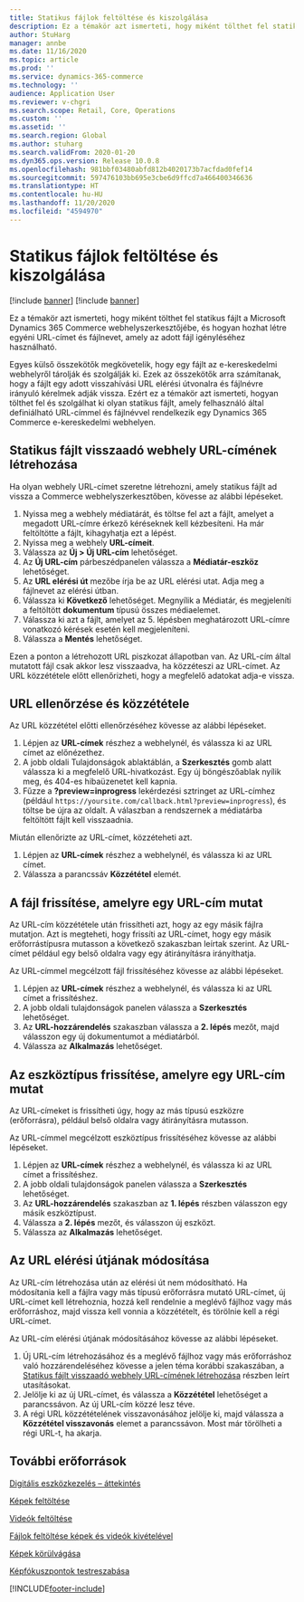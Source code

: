 ```yaml
---
title: Statikus fájlok feltöltése és kiszolgálása
description: Ez a témakör azt ismerteti, hogy miként tölthet fel statikus fájlt a Microsoft Dynamics 365 Commerce webhelyszerkesztőjébe, és hogyan hozhat létre egyéni URL-címet és fájlnevet, amely az adott fájl igényléséhez használható.
author: StuHarg
manager: annbe
ms.date: 11/16/2020
ms.topic: article
ms.prod: ''
ms.service: dynamics-365-commerce
ms.technology: ''
audience: Application User
ms.reviewer: v-chgri
ms.search.scope: Retail, Core, Operations
ms.custom: ''
ms.assetid: ''
ms.search.region: Global
ms.author: stuharg
ms.search.validFrom: 2020-01-20
ms.dyn365.ops.version: Release 10.0.8
ms.openlocfilehash: 981bbf03480abfd812b4020173b7acfdad0fef14
ms.sourcegitcommit: 597476103bb695e3cbe6d9ffcd7a466400346636
ms.translationtype: HT
ms.contentlocale: hu-HU
ms.lasthandoff: 11/20/2020
ms.locfileid: "4594970"
---
```

# <a name="upload-and-serve-static-files"></a>Statikus fájlok feltöltése és kiszolgálása

[!include [banner](../includes/banner.md)]
[!include [banner](includes/preview-banner.md)]

Ez a témakör azt ismerteti, hogy miként tölthet fel statikus fájlt a Microsoft Dynamics 365 Commerce webhelyszerkesztőjébe, és hogyan hozhat létre egyéni URL-címet és fájlnevet, amely az adott fájl igényléséhez használható.

Egyes külső összekötők megkövetelik, hogy egy fájlt az e-kereskedelmi webhelyről tárolják és szolgálják ki. Ezek az összekötők arra számítanak, hogy a fájlt egy adott visszahívási URL elérési útvonalra és fájlnévre irányuló kérelmek adják vissza. Ezért ez a témakör azt ismerteti, hogyan tölthet fel és szolgálhat ki olyan statikus fájlt, amely felhasználó által definiálható URL-címmel és fájlnévvel rendelkezik egy Dynamics 365 Commerce e-kereskedelmi webhelyen.

## <a name="create-a-site-url-that-returns-a-static-file"></a>Statikus fájlt visszaadó webhely URL-címének létrehozása

Ha olyan webhely URL-címet szeretne létrehozni, amely statikus fájlt ad vissza a Commerce webhelyszerkesztőben, kövesse az alábbi lépéseket.

1. Nyissa meg a webhely médiatárát, és töltse fel azt a fájlt, amelyet a megadott URL-címre érkező kéréseknek kell kézbesíteni. Ha már feltöltötte a fájlt, kihagyhatja ezt a lépést.
1. Nyissa meg a webhely **URL-címeit**.
1. Válassza az **Új \> Új URL-cím** lehetőséget.
1. Az **Új URL-cím** párbeszédpanelen válassza a **Médiatár-eszköz** lehetőséget.
1. Az **URL elérési út** mezőbe írja be az URL elérési utat. Adja meg a fájlnevet az elérési útban.
1. Válassza ki **Következő** lehetőséget. Megnyílik a Médiatár, és megjeleníti a feltöltött **dokumentum** típusú összes médiaelemet.
1. Válassza ki azt a fájlt, amelyet az 5. lépésben meghatározott URL-címre vonatkozó kérések esetén kell megjeleníteni.
1. Válassza a **Mentés** lehetőséget.

Ezen a ponton a létrehozott URL piszkozat állapotban van. Az URL-cím által mutatott fájl csak akkor lesz visszaadva, ha közzéteszi az URL-címet. Az URL közzététele előtt ellenőrizheti, hogy a megfelelő adatokat adja-e vissza.

## <a name="validate-and-publish-a-url"></a>URL ellenőrzése és közzététele

Az URL közzététel előtti ellenőrzéséhez kövesse az alábbi lépéseket.

1. Lépjen az **URL-címek** részhez a webhelynél, és válassza ki az URL címet az előnézethez.
2. A jobb oldali Tulajdonságok ablaktáblán, a **Szerkesztés** gomb alatt válassza ki a megfelelő URL-hivatkozást. Egy új böngészőablak nyílik meg, és 404-es hibaüzenetet kell kapnia.
3. Fűzze a **?preview=inprogress** lekérdezési sztringet az URL-címhez (például `https://yoursite.com/callback.html?preview=inprogress`), és töltse be újra az oldalt. A válaszban a rendszernek a médiatárba feltöltött fájlt kell visszaadnia.

Miután ellenőrizte az URL-címet, közzéteheti azt.

1. Lépjen az **URL-címek** részhez a webhelynél, és válassza ki az URL címet.
2. Válassza a parancssáv **Közzététel** elemét.

## <a name="update-the-file-that-a-url-points-to"></a>A fájl frissítése, amelyre egy URL-cím mutat

Az URL-cím közzététele után frissítheti azt, hogy az egy másik fájlra mutatjon. Azt is megteheti, hogy frissíti az URL-címet, hogy egy másik erőforrástípusra mutasson a következő szakaszban leírtak szerint. Az URL-címet például egy belső oldalra vagy egy átirányításra irányíthatja.

Az URL-címmel megcélzott fájl frissítéséhez kövesse az alábbi lépéseket.

1. Lépjen az **URL-címek** részhez a webhelynél, és válassza ki az URL címet a frissítéshez.
1. A jobb oldali tulajdonságok panelen válassza a **Szerkesztés** lehetőséget.
1. Az **URL-hozzárendelés** szakaszban válassza a **2. lépés** mezőt, majd válasszon egy új dokumentumot a médiatárból.
1. Válassza az **Alkalmazás** lehetőséget.

## <a name="update-the-asset-type-that-a-url-points-to"></a>Az eszköztípus frissítése, amelyre egy URL-cím mutat

Az URL-címeket is frissítheti úgy, hogy az más típusú eszközre (erőforrásra), például belső oldalra vagy átirányításra mutasson.

Az URL-címmel megcélzott eszköztípus frissítéséhez kövesse az alábbi lépéseket.

1. Lépjen az **URL-címek** részhez a webhelynél, és válassza ki az URL címet a frissítéshez.
1. A jobb oldali tulajdonságok panelen válassza a **Szerkesztés** lehetőséget.
1. Az **URL-hozzárendelés** szakaszban az **1. lépés** részben válasszon egy másik eszköztípust.
1. Válassza a **2. lépés** mezőt, és válasszon új eszközt.
1. Válassza az **Alkalmazás** lehetőséget.

## <a name="change-the-url-path"></a>Az URL elérési útjának módosítása

Az URL-cím létrehozása után az elérési út nem módosítható. Ha módosítania kell a fájlra vagy más típusú erőforrásra mutató URL-címet, új URL-címet kell létrehoznia, hozzá kell rendelnie a meglévő fájlhoz vagy más erőforráshoz, majd vissza kell vonnia a közzétételt, és törölnie kell a régi URL-címet.

Az URL-cím elérési útjának módosításához kövesse az alábbi lépéseket.

1. Új URL-cím létrehozásához és a meglévő fájlhoz vagy más erőforráshoz való hozzárendeléséhez kövesse a jelen téma korábbi szakaszában, a [Statikus fájlt visszaadó webhely URL-címének létrehozása](#create-a-site-url-that-returns-a-static-file) részben leírt utasításokat.
1. Jelölje ki az új URL-címet, és válassza a **Közzététel** lehetőséget a parancssávon. Az új URL-cím közzé lesz téve.
1. A régi URL közzétételének visszavonásához jelölje ki, majd válassza a **Közzététel visszavonás** elemet a parancssávon. Most már törölheti a régi URL-t, ha akarja.

## <a name="additional-resources"></a>További erőforrások

[Digitális eszközkezelés – áttekintés](dam-overview.md)

[Képek feltöltése](dam-upload-images.md)

[Videók feltöltése](dam-upload-video.md)

[Fájlok feltöltése képek és videók kivételével](dam-upload-files.md)

[Képek körülvágása](dam-crop-images.md)

[Képfókuszpontok testreszabása](dam-custom-focal-point.md)


[!INCLUDE[footer-include](../includes/footer-banner.md)]